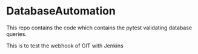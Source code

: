 # DatabaseAutomation
This repo contains the code which contains the pytest validating database queries.

This is to test the webhook of GIT with Jenkins
